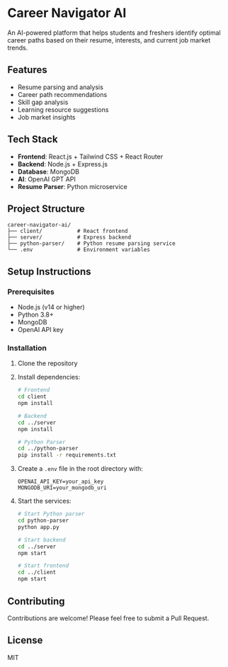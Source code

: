 # Career Navigator AI

An AI-powered platform that helps students and freshers identify optimal career paths based on their resume, interests, and current job market trends.

## Features

- Resume parsing and analysis
- Career path recommendations
- Skill gap analysis
- Learning resource suggestions
- Job market insights

## Tech Stack

- **Frontend**: React.js + Tailwind CSS + React Router
- **Backend**: Node.js + Express.js
- **Database**: MongoDB
- **AI**: OpenAI GPT API
- **Resume Parser**: Python microservice

## Project Structure

```
career-navigator-ai/
├── client/           # React frontend
├── server/           # Express backend
├── python-parser/    # Python resume parsing service
└── .env              # Environment variables
```

## Setup Instructions

### Prerequisites

- Node.js (v14 or higher)
- Python 3.8+
- MongoDB
- OpenAI API key

### Installation

1. Clone the repository
2. Install dependencies:
   ```bash
   # Frontend
   cd client
   npm install

   # Backend
   cd ../server
   npm install

   # Python Parser
   cd ../python-parser
   pip install -r requirements.txt
   ```

3. Create a `.env` file in the root directory with:
   ```
   OPENAI_API_KEY=your_api_key
   MONGODB_URI=your_mongodb_uri
   ```

4. Start the services:
   ```bash
   # Start Python parser
   cd python-parser
   python app.py

   # Start backend
   cd ../server
   npm start

   # Start frontend
   cd ../client
   npm start
   ```

## Contributing

Contributions are welcome! Please feel free to submit a Pull Request.

## License

MIT 